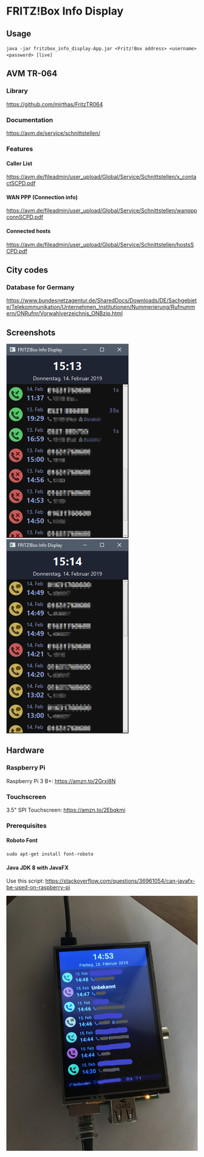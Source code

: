 # FRITZ!Box Info Display

## Usage
``java -jar fritzbox_info_display-App.jar <Fritz!Box address> <username> <password> [live]``

## AVM TR-064

### Library
https://github.com/mirthas/FritzTR064

### Documentation
https://avm.de/service/schnittstellen/

### Features

#### Caller List
https://avm.de/fileadmin/user_upload/Global/Service/Schnittstellen/x_contactSCPD.pdf

#### WAN PPP (Connection info)
https://avm.de/fileadmin/user_upload/Global/Service/Schnittstellen/wanpppconnSCPD.pdf

#### Connected hosts
https://avm.de/fileadmin/user_upload/Global/Service/Schnittstellen/hostsSCPD.pdf

## City codes

### Database for Germany
https://www.bundesnetzagentur.de/SharedDocs/Downloads/DE/Sachgebiete/Telekommunikation/Unternehmen_Institutionen/Nummerierung/Rufnummern/ONRufnr/Vorwahlverzeichnis_ONBzip.html

## Screenshots
![](repo/screenshot1.png)
![](repo/screenshot2.png)

## Hardware

### Raspberry Pi
Raspberry Pi 3 B+: https://amzn.to/2Grxi8N

### Touchscreen
3.5" SPI Touchscreen: https://amzn.to/2Ebqkmi

### Prerequisites

#### Roboto Font
``sudo apt-get install font-roboto``

#### Java JDK 8 with JavaFX
Use this script: https://stackoverflow.com/questions/36961054/can-javafx-be-used-on-raspberry-pi

![](repo/IMG_0695.JPG)
